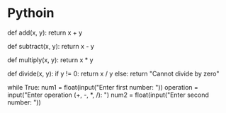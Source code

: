 # Pythoin
def add(x, y):
    return x + y

def subtract(x, y):
    return x - y

def multiply(x, y):
    return x * y

def divide(x, y):
    if y != 0:
        return x / y
    else:
        return "Cannot divide by zero"

while True:
    num1 = float(input("Enter first number: "))
    operation = input("Enter operation (+, -, *, /): ")
    num2 = float(input("Enter second number: "))

